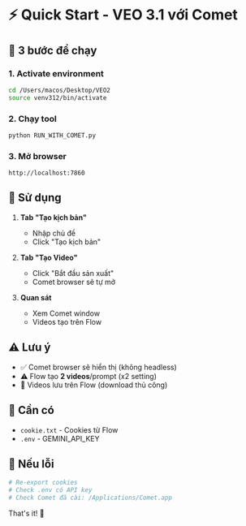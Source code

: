 # ⚡ Quick Start - VEO 3.1 với Comet

## 🚀 3 bước để chạy

### 1. Activate environment
```bash
cd /Users/macos/Desktop/VEO2
source venv312/bin/activate
```

### 2. Chạy tool
```bash
python RUN_WITH_COMET.py
```

### 3. Mở browser
```
http://localhost:7860
```

## 📝 Sử dụng

1. **Tab "Tạo kịch bản"**
   - Nhập chủ đề
   - Click "Tạo kịch bản"

2. **Tab "Tạo Video"**
   - Click "Bắt đầu sản xuất"
   - Comet browser sẽ tự mở

3. **Quan sát**
   - Xem Comet window
   - Videos tạo trên Flow

## ⚠️ Lưu ý

- ✅ Comet browser sẽ hiển thị (không headless)
- ⚠️ Flow tạo **2 videos**/prompt (x2 setting)
- 💾 Videos lưu trên Flow (download thủ công)

## 📁 Cần có

- `cookie.txt` - Cookies từ Flow
- `.env` - GEMINI_API_KEY

## 🔧 Nếu lỗi

```bash
# Re-export cookies
# Check .env có API key
# Check Comet đã cài: /Applications/Comet.app
```

That's it! 🎉
